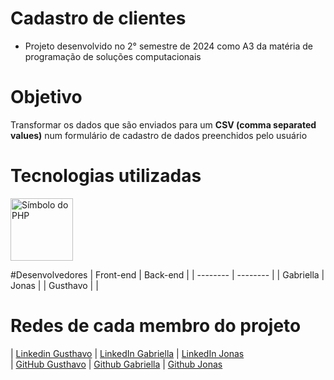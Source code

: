 # Cadastro de clientes

- Projeto desenvolvido no 2° semestre de 2024 como A3 da matéria de programação de soluções computacionais

# Objetivo

Transformar os dados que são enviados para um **CSV (comma separated values)** num formulário de cadastro de dados preenchidos pelo usuário

# Tecnologias utilizadas
<div>
  <img height="100" width="100"loading="lazy"src="https://cdn.jsdelivr.net/gh/devicons/devicon@latest/icons/php/php-original.svg" alt="Símbolo do PHP"/>
</div>

#Desenvolvedores
| Front-end | Back-end |
| --------  | -------- |
| Gabriella  |  Jonas   |
| Gusthavo  |          |

# Redes de cada membro do projeto

| [Linkedin Gusthavo](https://www.linkedin.com/in/gusthavosoares/)   | [LinkedIn Gabriella](https://www.linkedin.com/in/gabriellarodriguesdasilva/)   | [LinkedIn Jonas](https://www.linkedin.com/in/jonas-silva-de-jesus/)  
|  [GitHub Gusthavo](https://github.com/GusthavoSoares)   | [Github Gabriella](https://github.com/Gabyzoca)   | [Github Jonas](https://github.com/JonasSJesus)  




  
